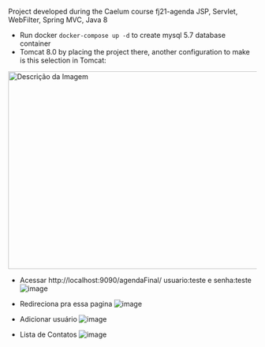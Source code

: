  Project developed during the Caelum course fj21-agenda JSP, Servlet, WebFilter, Spring MVC, Java 8
- Run docker ```docker-compose up -d``` to create mysql 5.7 database container
- Tomcat 8.0 by placing the project there, another configuration to make is this selection in Tomcat:
<img src="https://github.com/walyson-scarazzati/OqueSpringMVCDevmedia/assets/53382989/4c4a08db-8ddc-4cce-a7f0-c09670235fb9" alt="Descrição da Imagem" width="600" height="400" />

- Acessar http://localhost:9090/agendaFinal/ usuario:teste e senha:teste
![image](https://github.com/user-attachments/assets/d6a45889-c288-4ee7-9687-1e7cb509c7b7)

- Redireciona pra essa pagina
![image](https://github.com/user-attachments/assets/2b7e6d81-790a-4a49-9fc2-68c4a17fed9d)

- Adicionar usuário
![image](https://github.com/user-attachments/assets/90c115da-64ad-4b90-b98b-65bde3e71e28)


- Lista de Contatos
![image](https://github.com/user-attachments/assets/98767a0f-26e6-4800-ac25-e27f70f5ad30)
